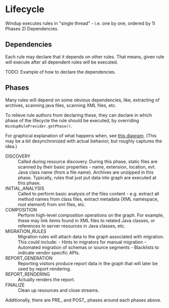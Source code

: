 # Lifecycle

Windup executes rules in "single thread" - i.e. one by one, ordered by 1) Phases 2) Dependencies.

## Dependencies
Each rule may declare that it depends on other rules. That means, given rule will execute after all dependent rules will be executed.

TODO: Example of how to declare the dependencies.

## Phases

Many rules will depend on some obvious dependencies, like, extracting of archives, scanning java files, scanning XML files, etc.

To relieve rule authors from declaring these, they can declare in which phase of the lifecycle the rule should be executed, by overriding `WindupRuleProvider.getPhase()`.

For graphical explanation of what happens when, see [this diagram](https://docs.google.com/drawings/d/1IMnds3Qu8Wwcf7_mr7NJ9a3YgtcGJ7dejl09EhWl7Vc/edit). (This may be a bit desynchronized with actual behavior, but roughly captures the idea.)


<dl>
<dt>DISCOVERY
<dd>Called during resource discovery. During this phase, static files are scanned by their basic properties - name, extension, location, evt. Java class name (from a file name). Archives are unzipped in this phase. Typically, rules that just put data into graph are executed at this phase. 

<dt>INITIAL_ANALYSIS
<dd>Called to perform basic analysis of the files content - e.g. extract all method names from class files, extract metadata (XML namespace, root element) from xml files, etc.


<dt>COMPOSITION
<dd>
     Perform high-level composition operations on the graph.
     For example, these may link items found in XML files to related Java classes, or references to server resources in Java classes, etc.

<dt>MIGRATION_RULES
<dd>
     Migration rules will attach data to the graph associated with migration. This could include:
     - Hints to migrators for manual migration
     - Automated migration of schemas or source segments
     - Blacklists to indicate vendor specific APIs.

<dt>REPORT_GENERATION
<dd>     Reporting visitors produce report data in the graph that will later be used by report rendering.


<dt>REPORT_RENDERING
<dd>     Actually renders the report.


<dt>FINALIZE
<dd>     Clean up resources and close streams.

</dl>

Additionally, there are PRE_ and POST_ phases around each phases above.